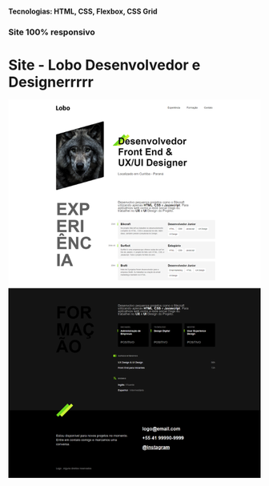 <h4>Tecnologias: HTML, CSS, Flexbox, CSS Grid</h4>
<h3>Site 100% responsivo</h3>

# Site - Lobo Desenvolvedor e Designerrrrr

<img src="https://github.com/dieegobs/Lobo---Desenvolvedor-e-Designer/blob/main/img/lobo.png?raw=true"/>
